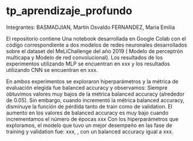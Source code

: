 # tp_aprendizaje_profundo

Integrantes:
BASMADJIAN, Martín Osvaldo
FERNANDEZ, Maria Emilia
 
El repositorio contiene
Una notebook desarrollada en Google Colab con el código correspondiente a dos modelos de redes neuronales desarrollados sobre el dataset del MeLiChallenge del año 2019 ( Modelo de perceptrón multicapa y Modelo de red convolucional).
Los resultados de los experimentos utilizando MLP se encuentran en xxx y los resultados utilizando CNN se encuentran en xxx.
 
En ambos experimentos se exploraron hiperparámetros y la métrica de evaluación elegida fue balanced accuracy y observamos:
Siempre obtuvimos valores muy bajos de la métrica balanced accuracy (alrededor de 0.05).
Sin embargo, cuando incrementó la métrica balanced accuracy, disminuye la función de pérdida tanto de train como de validation.
El aumento en los valores de balanced accuracy es muy bajo cuando incrementamos el número de épocas xxx
Con los hiperparámetros que exploramos, el modelo que tuvo un mejor desempeño en las fase de training y validation fue: xxx, , con un balanced accuracy igual a xxx.
